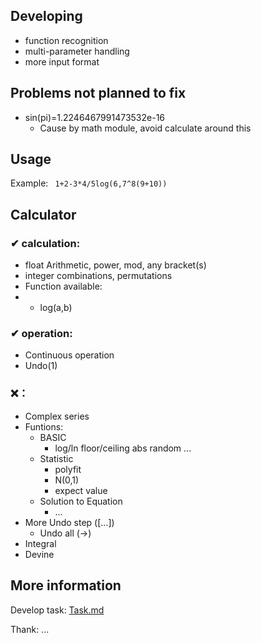 ## Developing
- function recognition 
- multi-parameter handling 
- more input format


## Problems not planned to fix
- sin(pi)=1.2246467991473532e-16
    - Cause by math module, avoid calculate around this 

## Usage
Example:
``` 1+2-3*4/5log(6,7^8(9+10))```

## Calculator
### ✔ calculation:
- float Arithmetic, power, mod, any bracket(s)
- integer combinations, permutations
- Function available:
- - log(a,b)
### ✔ operation:
- Continuous operation
- Undo(1)

### ❌：
- Complex series
- Funtions:
    - BASIC
        - log/ln floor/ceiling abs random ...
    - Statistic
        - polyfit
        - N(0,1)
        - expect value
    - Solution to Equation
        - ...
- More Undo step ([...])
    - Undo all (->)
- Integral
- Devine

## More information 

Develop task: [Task.md](https://github.com/KJH-x/calculator/blob/main/Tasks.md)

Thank: ...
